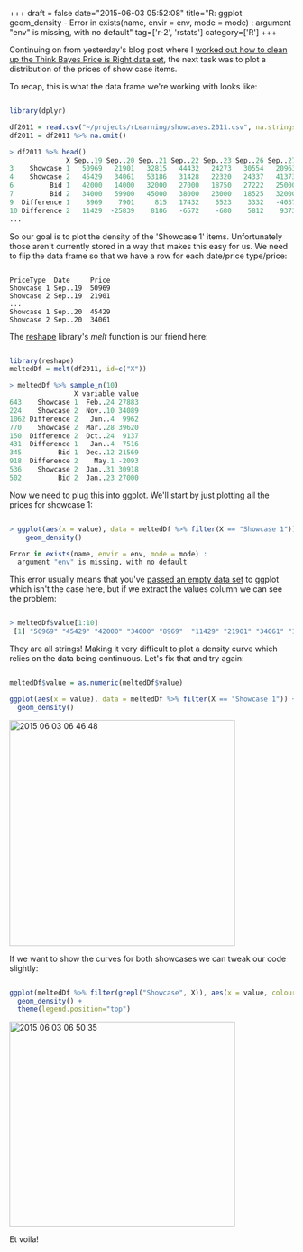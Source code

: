 +++
draft = false
date="2015-06-03 05:52:08"
title="R: ggplot geom_density - Error in exists(name, envir = env, mode = mode) : argument \"env\" is missing, with no default"
tag=['r-2', 'rstats']
category=['R']
+++

<p>
Continuing on from yesterday's blog post where I <a href="http://www.markhneedham.com/blog/2015/06/02/r-dplyr-removing-empty-rows/">worked out how to clean up the Think Bayes Price is Right data set</a>, the next task was to plot a distribution of the prices of show case items.
</p>


<p>
To recap, this is what the data frame we're working with looks like:
</p>



~~~R

library(dplyr)

df2011 = read.csv("~/projects/rLearning/showcases.2011.csv", na.strings = c("", "NA"))
df2011 = df2011 %>% na.omit()

> df2011 %>% head()
              X Sep..19 Sep..20 Sep..21 Sep..22 Sep..23 Sep..26 Sep..27 Sep..28 Sep..29 Sep..30 Oct..3
3    Showcase 1   50969   21901   32815   44432   24273   30554   20963   28941   25851   28800  37703
4    Showcase 2   45429   34061   53186   31428   22320   24337   41373   45437   41125   36319  38752
6         Bid 1   42000   14000   32000   27000   18750   27222   25000   35000   22500   21300  21567
7         Bid 2   34000   59900   45000   38000   23000   18525   32000   45000   32000   27500  23800
9  Difference 1    8969    7901     815   17432    5523    3332   -4037   -6059    3351    7500  16136
10 Difference 2   11429  -25839    8186   -6572    -680    5812    9373     437    9125    8819  14952
...
~~~

<p>
So our goal is to plot the density of the 'Showcase 1' items. Unfortunately those aren't currently stored in a way that makes this easy for us. We need to flip the data frame so that we have a row for each date/price type/price:
</p>



~~~text

PriceType  Date     Price
Showcase 1 Sep..19  50969
Showcase 2 Sep..19  21901
...
Showcase 1 Sep..20  45429
Showcase 2 Sep..20  34061
~~~

<p>
The <a href="http://had.co.nz/reshape/introduction.pdf">reshape</a> library's <cite>melt</cite> function is our friend here:
</p>



~~~R

library(reshape)
meltedDf = melt(df2011, id=c("X"))

> meltedDf %>% sample_n(10)
                X variable value
643    Showcase 1  Feb..24 27883
224    Showcase 2  Nov..10 34089
1062 Difference 2   Jun..4  9962
770    Showcase 2  Mar..28 39620
150  Difference 2  Oct..24  9137
431  Difference 1   Jan..4  7516
345         Bid 1  Dec..12 21569
918  Difference 2    May.1 -2093
536    Showcase 2  Jan..31 30918
502         Bid 2  Jan..23 27000
~~~

<p>
Now we need to plug this into ggplot. We'll start by just plotting all the prices for showcase 1:
</p>



~~~r

> ggplot(aes(x = value), data = meltedDf %>% filter(X == "Showcase 1")) +
    geom_density()

Error in exists(name, envir = env, mode = mode) : 
  argument "env" is missing, with no default
~~~

<p>
This error usually means that you've <a href="http://stackoverflow.com/questions/24708188/r-error-in-qplot-from-ggplot2-argument-env-is-missing-with-no-default">passed an empty data set</a> to ggplot which isn't the case here, but if we extract the values column we can see the problem:
</p>



~~~r

> meltedDf$value[1:10]
 [1] "50969" "45429" "42000" "34000" "8969"  "11429" "21901" "34061" "14000" "59900"
~~~

<p>They are all strings! Making it very difficult to plot a density curve which relies on the data being continuous. Let's fix that and try again:</p>



~~~r

meltedDf$value = as.numeric(meltedDf$value)

ggplot(aes(x = value), data = meltedDf %>% filter(X == "Showcase 1")) +
  geom_density()
~~~

<div>

<img src="{{<siteurl>}}/uploads/2015/06/2015-06-03_06-46-48.png" alt="2015 06 03 06 46 48" title="2015-06-03_06-46-48.png" border="0" width="400" />
</div>

<p>If we want to show the curves for both showcases we can tweak our code slightly:</p>



~~~R

ggplot(meltedDf %>% filter(grepl("Showcase", X)), aes(x = value, colour = X)) + 
  geom_density() + 
  theme(legend.position="top")
~~~

<div>
<img src="{{<siteurl>}}/uploads/2015/06/2015-06-03_06-50-35.png" alt="2015 06 03 06 50 35" title="2015-06-03_06-50-35.png" border="0" width="400" height="363" />
</div>

<p>Et voila!</p>

